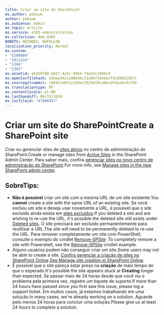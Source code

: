 ```yaml
---
title: Criar um site do SharePoint
ms.author: pebaum
author: pebaum
ms.audience: Admin
ms.topic: article
ms.service: o365-administration
ms.collection: Adm_O365
ROBOTS: NOINDEX, NOFOLLOW
localization_priority: Normal
ms.custom:
- "5200004"
- "3911416"
- "1386"
- "2303"
ms.assetid: e62b9f80-b017-42dc-9464-f4e32c19d6c9
ms.openlocfilehash: 5ebaa342ca9864bc31a9ef26eebcf42d96523871
ms.sourcegitcommit: c6692ce0fa1358ec3529e59ca0ecdfdea4cdc759
ms.translationtype: MT
ms.contentlocale: pt-BR
ms.lasthandoff: 09/15/2020
ms.locfileid: "47806927"
---
```

# <a name="create-a-sharepoint-site"></a><span data-ttu-id="838ab-102">Criar um site do SharePoint</span><span class="sxs-lookup"><span data-stu-id="838ab-102">Create a SharePoint site</span></span>

<span data-ttu-id="838ab-103">Criar ou gerenciar sites de [sites ativos](https://admin.microsoft.com/sharepoint?page=sitemanagement&modern=true) no centro de administração do SharePoint.</span><span class="sxs-lookup"><span data-stu-id="838ab-103">Create or manage sites from [Active Sites](https://admin.microsoft.com/sharepoint?page=sitemanagement&modern=true) in the SharePoint Admin Center.</span></span> <span data-ttu-id="838ab-104">Para saber mais, confira [gerenciar sites no novo centro de administração do SharePoint](https://docs.microsoft.com/sharepoint/manage-site-creation).</span><span class="sxs-lookup"><span data-stu-id="838ab-104">For more info, see [Manage sites in the new SharePoint admin center](https://docs.microsoft.com/sharepoint/manage-site-creation).</span></span> 

## <a name="tips"></a><span data-ttu-id="838ab-105">Sobre</span><span class="sxs-lookup"><span data-stu-id="838ab-105">Tips:</span></span>

- <span data-ttu-id="838ab-106">**Não é possível** criar um site com a mesma URL de um site existente.</span><span class="sxs-lookup"><span data-stu-id="838ab-106">You **cannot** create a site with the same URL of an existing site.</span></span> <span data-ttu-id="838ab-107">Se você excluiu um site e deseja usar novamente a URL, é possível que o site excluído ainda exista em [sites excluídos](https://admin.microsoft.com/sharepoint?page=recyclebin&modern=true).</span><span class="sxs-lookup"><span data-stu-id="838ab-107">If you deleted a site and are wishing to re-use the URL, it's possible the deleted site still exists under [Deleted sites](https://admin.microsoft.com/sharepoint?page=recyclebin&modern=true).</span></span> <span data-ttu-id="838ab-108">O site precisará ser excluído permanentemente para reutilizar a URL.</span><span class="sxs-lookup"><span data-stu-id="838ab-108">The site will need to be permanently deleted to re-use the URL.</span></span> <span data-ttu-id="838ab-109">Para remover completamente um site com PowerShell, consulte o exemplo do cmdlet [Remove-SPSite](https://docs.microsoft.com/sharepoint/manage-sites-in-new-admin-center#delete-a-site) .</span><span class="sxs-lookup"><span data-stu-id="838ab-109">To completely remove a site with Powershell, see the [Remove-SPSite](https://docs.microsoft.com/sharepoint/manage-sites-in-new-admin-center#delete-a-site) cmdlet example.</span></span>
- <span data-ttu-id="838ab-110">Alguns usuários podem não conseguir criar um site.</span><span class="sxs-lookup"><span data-stu-id="838ab-110">Some users may not be able to create a site.</span></span> <span data-ttu-id="838ab-111">[Confira gerenciar a criação de sites no SharePoint Online](https://docs.microsoft.com/sharepoint/manage-site-creation).</span><span class="sxs-lookup"><span data-stu-id="838ab-111">[See Manage site creation in SharePoint Online](https://docs.microsoft.com/sharepoint/manage-site-creation).</span></span>
- <span data-ttu-id="838ab-112">É possível que o site pareça estar preso na **criação** de mais tempo do que o esperado.</span><span class="sxs-lookup"><span data-stu-id="838ab-112">It's possible the site appears stuck at **Creating** longer than expected.</span></span> <span data-ttu-id="838ab-113">Se passar mais de 24 horas desde que você viu o problema pela primeira vez, registre um tíquete de suporte.</span><span class="sxs-lookup"><span data-stu-id="838ab-113">If more than 24 hours have passed since you first saw this issue, please log a support ticket.</span></span> <span data-ttu-id="838ab-114">Em muitos casos, já estamos trabalhando em uma solução.</span><span class="sxs-lookup"><span data-stu-id="838ab-114">In many cases, we're already working on a solution.</span></span> <span data-ttu-id="838ab-115">Aguarde pelo menos 24 horas para concluir uma solução.</span><span class="sxs-lookup"><span data-stu-id="838ab-115">Please give us at least 24 hours to complete a solution.</span></span>
